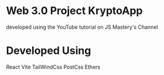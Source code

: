 # Web 3.0 Project KryptoApp 

developed using the YouTube tutorial on JS Mastery's Channel

# Developed Using
React
Vite
TailWindCss
PostCss
Ethers
